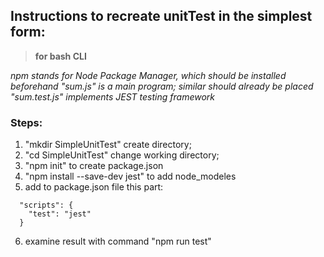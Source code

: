 ## Instructions to recreate unitTest in the simplest form:
> **for bash CLI**

*npm stands for Node Package Manager, which should be installed beforehand*
*"sum.js" is a main program; similar should already be placed*
*"sum.test.js" implements JEST testing framework*

### Steps:

1. "mkdir SimpleUnitTest" create directory;
2. "cd SimpleUnitTest" change working directory;
3. "npm init" to create package.json
4. "npm install --save-dev jest" to add node_modeles
5.  add to package.json file this part:
```
  "scripts": {
    "test": "jest"
  }
```
6. examine result with command "npm run test"

